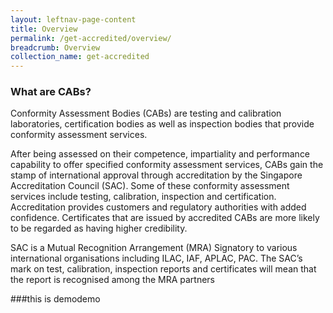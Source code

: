 ```yaml
---
layout: leftnav-page-content
title: Overview
permalink: /get-accredited/overview/
breadcrumb: Overview
collection_name: get-accredited
---
```


### **What are CABs?**
Conformity Assessment Bodies (CABs) are testing and calibration laboratories, certification bodies as well as inspection bodies that provide conformity assessment services.

After being assessed on their competence, impartiality and performance capability to offer specified conformity assessment services, CABs gain the stamp of international approval through accreditation by the Singapore Accreditation Council (SAC). Some of these conformity assessment services include testing, calibration, inspection and certification. Accreditation provides customers and regulatory authorities with added confidence. Certificates that are issued by accredited CABs are more likely to be regarded as having higher credibility.

SAC is a Mutual Recognition Arrangement (MRA) Signatory to various international organisations including ILAC, IAF, APLAC, PAC. The SAC’s mark on test, calibration, inspection reports and certificates will mean that the report is recognised among the MRA partners

###this is demodemo
